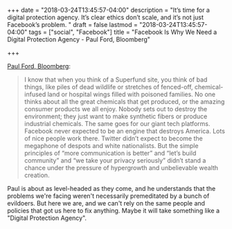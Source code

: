 +++
date = "2018-03-24T13:45:57-04:00"
description = "It’s time for a digital protection agency. It’s clear ethics don’t scale, and it’s not just Facebook’s problem. "
draft = false
lastmod = "2018-03-24T13:45:57-04:00"
tags = ["social", "Facebook"]
title = "Facebook Is Why We Need a Digital Protection Agency - Paul Ford, Bloomberg"

+++

[Paul Ford, Bloomberg](https://www.bloomberg.com/news/articles/2018-03-21/paul-ford-facebook-is-why-we-need-a-digital-protection-agency):

> I know that when you think of a Superfund site, you think of bad things, like piles of dead wildlife or stretches of fenced-off, chemical-infused land or hospital wings filled with poisoned families. No one thinks about all the great chemicals that get produced, or the amazing consumer products we all enjoy. Nobody sets out to destroy the environment; they just want to make synthetic fibers or produce industrial chemicals. The same goes for our giant tech platforms. Facebook never expected to be an engine that destroys America. Lots of nice people work there. Twitter didn’t expect to become the megaphone of despots and white nationalists. But the simple principles of “more communication is better” and “let’s build community” and “we take your privacy seriously” didn’t stand a chance under the pressure of hypergrowth and unbelievable wealth creation.

Paul is about as level-headed as they come, and he understands that the problems we're facing weren't necessarily premeditated by a bunch of evildoers. But here we are, and we can't rely on the same people and policies that got us here to fix anything. Maybe it will take something like a "Digital Protection Agency".
